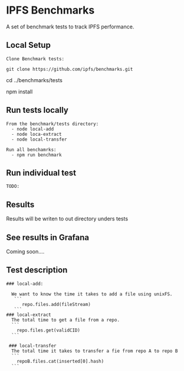 # IPFS Benchmarks

A set of benchmark tests to track IPFS performance.

## Local Setup

    Clone Benchmark tests:

    git clone https://github.com/ipfs/benchmarks.git

   cd ../benchmarks/tests

   npm install
   
## Run tests locally

    From the benchmark/tests directory:
      - node local-add
      - node loca-extract
      - node local-transfer

    Run all benchamrks:
      - npm run benchmark

## Run individual test
    TODO:

##  Results

  Results will be writen to out directory unders tests

## See results in Grafana
  
  Coming soon....

## Test description

    ### local-add:

      We want to know the time it takes to add a file using unixFS.
       ```
          repo.files.add(fileStream)
       ```
    ### local-extract
      The total time to get a file from a repo.
      ```
        repo.files.get(validCID)
      ```

     ### local-transfer
      The total time it takes to transfer a fie from repo A to repo B
      ```
        repoB.files.cat(inserted[0].hash)
      ```
